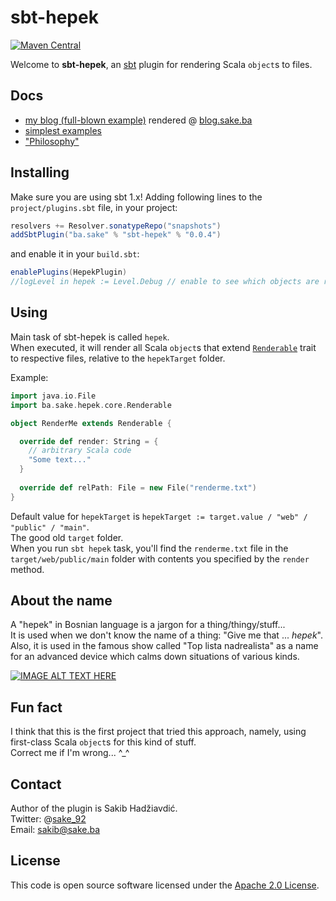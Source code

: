 # sbt-hepek
[![Maven Central](https://maven-badges.herokuapp.com/maven-central/ba.sake/sbt-hepek/badge.svg)](https://maven-badges.herokuapp.com/maven-central/ba.sake/sbt-hepek)  

Welcome to **sbt-hepek**, an [sbt](http://www.scala-sbt.org) plugin for rendering Scala `object`s to files.

## Docs
- [my blog (full-blown example)](https://github.com/sake92/sake-ba-source) rendered @ [blog.sake.ba](https://blog.sake.ba)
- [simplest examples](https://github.com/sake92/hepek-examples)
- ["Philosophy"](https://dev.to/sake_92/render-static-site-from-scala-code)

## Installing

Make sure you are using sbt 1.x!
Adding following lines to the `project/plugins.sbt` file, in your project:

```scala
resolvers += Resolver.sonatypeRepo("snapshots")
addSbtPlugin("ba.sake" % "sbt-hepek" % "0.0.4")
```

and enable it in your `build.sbt`: 

```scala
enablePlugins(HepekPlugin)
//logLevel in hepek := Level.Debug // enable to see which objects are rendered
```

## Using

Main task of sbt-hepek is called `hepek`.  
When executed, it will render all Scala `object`s that extend [`Renderable`](https://github.com/sake92/hepek-core/blob/master/src/main/java/ba/sake/hepek/core/Renderable.java) 
trait to respective files, relative to the `hepekTarget` folder.  

Example:

```scala
import java.io.File
import ba.sake.hepek.core.Renderable

object RenderMe extends Renderable {

  override def render: String = {
    // arbitrary Scala code
    "Some text..."
  }
  
  override def relPath: File = new File("renderme.txt")
}
```

Default value for `hepekTarget` is `hepekTarget := target.value / "web" / "public" / "main"`.  
The good old `target` folder.  
When you run `sbt hepek` task, you'll find the `renderme.txt` file in the `target/web/public/main` folder with contents you specified by the `render` method.

## About the name

A "hepek" in Bosnian language is a jargon for a thing/thingy/stuff...  
It is used when we don't know the name of a thing: "Give me that ... *hepek*".  
Also, it is used in the famous show called "Top lista nadrealista" as a name for an advanced device which calms down situations of various kinds.  

[![IMAGE ALT TEXT HERE](http://img.youtube.com/vi/Jc9SeKu-YwQ/0.jpg)](https://youtu.be/Jc9SeKu-YwQ?t=2m11s)

## Fun fact
I think that this is the first project that tried this approach, namely, using first-class Scala `object`s for this kind of stuff.  
Correct me if I'm wrong... ^_^

## Contact

Author of the plugin is Sakib Hadžiavdić.  
Twitter: @[sake_92](https://twitter.com/sake_92)  
Email: sakib@sake.ba

## License
This code is open source software licensed under the [Apache 2.0 License](http://www.apache.org/licenses/LICENSE-2.0.html).
